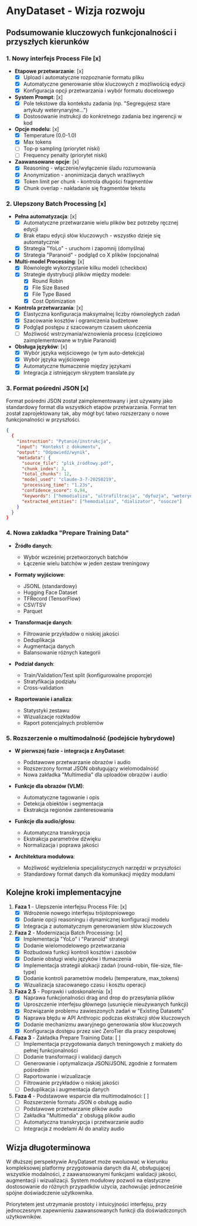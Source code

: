 # AnyDataset - Wizja rozwoju

## Podsumowanie kluczowych funkcjonalności i przyszłych kierunków

### 1. Nowy interfejs Process File [x]

- **Etapowe przetwarzanie**: [x]
  - [x] Upload i automatyczne rozpoznanie formatu pliku
  - [x] Automatyczne generowanie słów kluczowych z możliwością edycji
  - [x] Konfiguracja opcji przetwarzania i wybór formatu docelowego

- **System Prompt**: [x]
  - [x] Pole tekstowe dla kontekstu zadania (np. "Segregujesz stare artykuły weterynaryjne...")
  - [x] Dostosowanie instrukcji do konkretnego zadania bez ingerencji w kod

- **Opcje modelu**: [x]
  - [x] Temperature (0.0-1.0)
  - [x] Max tokens 
  - [ ] Top-p sampling (priorytet niski)
  - [ ] Frequency penalty (priorytet niski)

- **Zaawansowane opcje**: [x]
  - [x] Reasoning - włączenie/wyłączenie śladu rozumowania
  - [x] Anonymization - anonimizacja danych wrażliwych
  - [x] Token limit per chunk - kontrola długości fragmentów
  - [x] Chunk overlap - nakładanie się fragmentów tekstu

### 2. Ulepszony Batch Processing [x]

- **Pełna automatyzacja**: [x]
  - [x] Automatyczne przetwarzanie wielu plików bez potrzeby ręcznej edycji
  - [x] Brak etapu edycji słów kluczowych - wszystko dzieje się automatycznie
  - [x] Strategia "YoLo" - uruchom i zapomnij (domyślna)
  - [x] Strategia "Paranoid" - podgląd co X plików (opcjonalna)

- **Multi-model Processing**: [x]
  - [x] Równoległe wykorzystanie kilku modeli (checkbox)
  - [x] Strategie dystrybucji plików między modele:
    - [x] Round Robin
    - [x] File Size Based
    - [x] File Type Based
    - [x] Cost Optimization

- **Kontrola przetwarzania**: [x]
  - [x] Elastyczna konfiguracja maksymalnej liczby równoległych zadań
  - [x] Szacowanie kosztów i ograniczenia budżetowe
  - [x] Podgląd postępu z szacowanym czasem ukończenia
  - [ ] Możliwość wstrzymania/wznowienia procesu (częściowo zaimplementowane w trybie Paranoid)
  
- **Obsługa języków**: [x]
  - [x] Wybór języka wejściowego (w tym auto-detekcja)
  - [x] Wybór języka wyjściowego
  - [x] Automatyczne tłumaczenie między językami
  - [x] Integracja z istniejącym skryptem translate.py

### 3. Format pośredni JSON [x]

Format pośredni JSON został zaimplementowany i jest używany jako standardowy format dla wszystkich etapów przetwarzania. Format ten został zaprojektowany tak, aby mógł być łatwo rozszerzany o nowe funkcjonalności w przyszłości.

```json
{
  {
    "instruction": "Pytanie/instrukcja",
    "input": "Kontekst z dokumentu",
    "output": "Odpowiedź/wynik",
    "metadata": {
      "source_file": "plik_źródłowy.pdf",
      "chunk_index": 3,
      "total_chunks": 12,
      "model_used": "claude-3-7-20250219",
      "processing_time": "1.23s",
      "confidence_score": 0.94,
      "keywords": ["hemodializa", "ultrafiltracja", "dyfuzja", "weterynaria"],
      "extracted_entities": ["hemodializa", "dializator", "osocze"]
    }
  }
}
```

### 4. Nowa zakładka "Prepare Training Data"

- **Źródło danych**:
  - Wybór wcześniej przetworzonych batchów
  - Łączenie wielu batchów w jeden zestaw treningowy

- **Formaty wyjściowe**:
  - JSONL (standardowy)
  - Hugging Face Dataset
  - TFRecord (TensorFlow)
  - CSV/TSV
  - Parquet

- **Transformacje danych**:
  - Filtrowanie przykładów o niskiej jakości
  - Deduplikacja
  - Augmentacja danych
  - Balansowanie różnych kategorii

- **Podział danych**:
  - Train/Validation/Test split (konfigurowalne proporcje)
  - Stratyfikacja podziału
  - Cross-validation

- **Raportowanie i analiza**:
  - Statystyki zestawu
  - Wizualizacje rozkładów
  - Raport potencjalnych problemów

### 5. Rozszerzenie o multimodalność (podejście hybrydowe)

- **W pierwszej fazie - integracja z AnyDataset**:
  - Podstawowe przetwarzanie obrazów i audio
  - Rozszerzony format JSON obsługujący wielomodalność
  - Nowa zakładka "Multimedia" dla uploadów obrazów i audio

- **Funkcje dla obrazów (VLM)**:
  - Automatyczne tagowanie i opis
  - Detekcja obiektów i segmentacja
  - Ekstrakcja regionów zainteresowania

- **Funkcje dla audio/głosu**:
  - Automatyczna transkrypcja
  - Ekstrakcja parametrów dźwięku
  - Normalizacja i poprawa jakości

- **Architektura modułowa**:
  - Możliwość wydzielenia specjalistycznych narzędzi w przyszłości
  - Standardowy format danych dla komunikacji między modułami

## Kolejne kroki implementacyjne

1. **Faza 1** - Ulepszenie interfejsu Process File: [x]
   - [x] Wdrożenie nowego interfejsu trójstopniowego
   - [x] Dodanie opcji reasoningu i dynamicznej konfiguracji modelu
   - [x] Integracja z automatycznym generowaniem słów kluczowych

2. **Faza 2** - Modernizacja Batch Processing: [x]
   - [x] Implementacja "YoLo" i "Paranoid" strategii
   - [x] Dodanie wielomodelowego przetwarzania
   - [x] Rozbudowa funkcji kontroli kosztów i zasobów
   - [x] Dodanie obsługi wielu języków i tłumaczenia
   - [x] Implementacja strategii alokacji zadań (round-robin, file-size, file-type)
   - [x] Dodanie kontroli parametrów modelu (temperature, max_tokens)
   - [x] Wizualizacja szacowanego czasu i kosztu operacji

3. **Faza 2.5** - Poprawki i udoskonalenia: [x]
   - [x] Naprawa funkcjonalności drag and drop do przesyłania plików
   - [x] Uproszczenie interfejsu głównego (usunięcie nieużywanych funkcji)
   - [x] Rozwiązanie problemu zawieszonych zadań w "Existing Datasets"
   - [x] Naprawa błędu w API Anthropic podczas ekstrakcji słów kluczowych
   - [x] Dodanie mechanizmu awaryjnego generowania słów kluczowych
   - [x] Konfiguracja dostępu przez sieć ZeroTier dla pracy zespołowej

4. **Faza 3** - Zakładka Prepare Training Data: [ ]
   - [ ] Implementacja przygotowania danych treningowych z makiety do pełnej funkcjonalności
   - [ ] Dodanie transformacji i walidacji danych
   - [ ] Generowanie i optymalizacja JSON/JSONL zgodnie z formatem pośrednim
   - [ ] Raportowanie i wizualizacje
   - [ ] Filtrowanie przykładów o niskiej jakości
   - [ ] Deduplikacja i augmentacja danych

5. **Faza 4** - Podstawowe wsparcie dla multimodalności: [ ]
   - [ ] Rozszerzenie formatu JSON o obsługę audio
   - [ ] Podstawowe przetwarzanie plików audio
   - [ ] Zakładka "Multimedia" z obsługą plików audio
   - [ ] Automatyczna transkrypcja i przetwarzanie audio
   - [ ] Integracja z modelami AI do analizy audio

## Wizja długoterminowa

W dłuższej perspektywie AnyDataset może ewoluować w kierunku kompleksowej platformy przygotowania danych dla AI, obsługującej wszystkie modalności, z zaawansowanymi funkcjami walidacji jakości, augmentacji i wizualizacji. System modułowy pozwoli na elastyczne dostosowanie do różnych przypadków użycia, zachowując jednocześnie spójne doświadczenie użytkownika.

Priorytetem jest utrzymanie prostoty i intuicyjności interfejsu, przy jednoczesnym zapewnieniu zaawansowanych funkcji dla doświadczonych użytkowników.